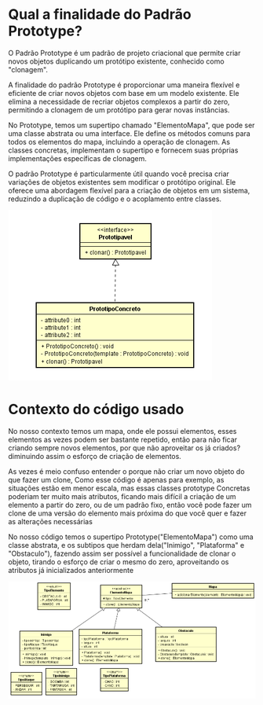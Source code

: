 # Qual a finalidade do Padrão Prototype?

O Padrão Prototype é um padrão de projeto criacional que permite criar novos objetos duplicando um protótipo existente, conhecido como "clonagem".

A finalidade do padrão Prototype é proporcionar uma maneira flexível e eficiente de criar novos objetos com base em um modelo existente. Ele elimina a necessidade de recriar objetos complexos a partir do zero, permitindo a clonagem de um protótipo para gerar novas instâncias.

No Prototype, temos um supertipo chamado "ElementoMapa", que pode ser uma classe abstrata ou uma interface. Ele define os métodos comuns para todos os elementos do mapa, incluindo a operação de clonagem. As classes concretas, implementam o supertipo e fornecem suas próprias implementações específicas de clonagem.

O padrão Prototype é particularmente útil quando você precisa criar variações de objetos existentes sem modificar o protótipo original. Ele oferece uma abordagem flexível para a criação de objetos em um sistema, reduzindo a duplicação de código e o acoplamento entre classes.

![UML](UML/UML-Prototype.png)

# Contexto do código usado

No nosso contexto temos um mapa, onde ele possui elementos, esses elementos as vezes podem ser bastante repetido, então para não ficar criando sempre novos elementos, por que não aproveitar os já criados? diminuindo assim o esforço de criação de elementos.

As vezes é meio confuso entender o porque não criar um novo objeto do que fazer um clone, Como esse código é apenas para exemplo, as situações estão em menor escala, mas essas classes prototype Concretas poderiam ter muito mais atributos, ficando mais difícil a criação de um elemento a partir do zero, ou de um padrão fixo, então você pode fazer um clone de uma versão do elemento mais próxima do que você quer e fazer as alterações necessárias 

No nosso código temos o supertipo Prototype("ElementoMapa") como uma classe abstrata, e os subtipos que herdam dela("Inimigo", "Plataforma" e "Obstaculo"), fazendo assim ser possível a funcionalidade de clonar o objeto, tirando o esforço de criar o mesmo do zero, aproveitando os atributos já inicializados anteriormente

![UML do Problema](UML/UML-Prototype-Mario.png)
